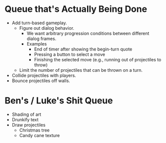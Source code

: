 # Queue that's Actually Being Done
- Add turn-based gameplay.
  - Figure out dialog behavior.
    - We want arbitrary progression conditions between different dialog frames.
    - Examples
      - End of timer after showing the begin-turn quote
      - Pressing a button to select a move
      - Finishing the selected move (e.g., running out of projectiles to throw)
  - Limit the number of projectiles that can be thrown on a turn.
- Collide projectiles with players.
- Bounce projectiles off walls.

# Ben's / Luke's Shit Queue
- Shading of art
- Drunkify text
- Draw projectiles
  - Christmas tree
  - Candy cane texture
